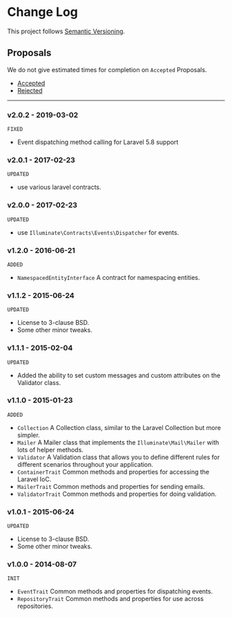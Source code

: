 # Change Log

This project follows [Semantic Versioning](CONTRIBUTING.md).

## Proposals

We do not give estimated times for completion on `Accepted` Proposals.

- [Accepted](https://github.com/cartalyst/support/labels/Accepted)
- [Rejected](https://github.com/cartalyst/support/labels/Rejected)

---

### v2.0.2 - 2019-03-02

`FIXED`

- Event dispatching method calling for Laravel 5.8 support

### v2.0.1 - 2017-02-23

`UPDATED`

- use various laravel contracts.

### v2.0.0 - 2017-02-23

`UPDATED`

- use `Illuminate\Contracts\Events\Dispatcher` for events.

### v1.2.0 - 2016-06-21

`ADDED`

- `NamespacedEntityInterface` A contract for namespacing entities.

### v1.1.2 - 2015-06-24

`UPDATED`

- License to 3-clause BSD.
- Some other minor tweaks.

### v1.1.1 - 2015-02-04

`UPDATED`

- Added the ability to set custom messages and custom attributes on the Validator class.

### v1.1.0 - 2015-01-23

`ADDED`

- `Collection` A Collection class, similar to the Laravel Collection but more simpler.
- `Mailer` A Mailer class that implements the `Illuminate\Mail\Mailer` with lots of helper methods.
- `Validator` A Validation class that allows you to define different rules for different scenarios throughout your application.
- `ContainerTrait` Common methods and properties for accessing the Laravel IoC.
- `MailerTrait` Common methods and properties for sending emails.
- `ValidatorTrait` Common methods and properties for doing validation.

### v1.0.1 - 2015-06-24

`UPDATED`

- License to 3-clause BSD.
- Some other minor tweaks.

### v1.0.0 - 2014-08-07

`INIT`

- `EventTrait` Common methods and properties for dispatching events.
- `RepositoryTrait` Common methods and properties for use across repositories.
